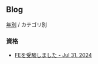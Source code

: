 ## Blog
[年別](index.md) / カテゴリ別

### 資格
* [FEを受験しました - Jul 31, 2024](fe_Jul-31-2024.html)

<style>##ccby4 { display: none; }</style>

